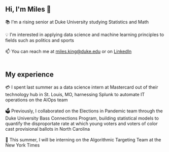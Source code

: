 ## Hi, I'm Miles 👋

📚 I'm a rising senior at Duke University studying Statistics and Math
<br><br>
💡 I'm interested in applying data science and machine learning principles to fields such as politics and sports
<br><br>
📫 You can reach me at miles.king@duke.edu or on <a href="https://www.linkedin.com/in/milesfking" target="_blank">LinkedIn</a>
<br><br>

## My experience
💳 I spent last summer as a data science intern at Mastercard out of their technology hub in St. Louis, MO, harnessing Splunk to automate IT operations on the AIOps team
<br><br>
🗳 Previously, I collaborated on the Elections in Pandemic team through the Duke University Bass Connections Program, building statistical models to quantify the disproportate rate at which young voters and voters of color cast provisional ballots in North Carolina
<br><br>
📰 This summer, I will be interning on the Algorithmic Targeting Team at the New York Times

